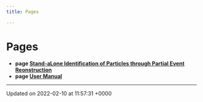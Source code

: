 ```yaml
---
title: Pages

---
```


# Pages




* **page [Stand-aLone Identification of Particles through Partial Event Reonstruction](/)** 
* **page [User Manual](/Pages/md_README.md#page-md-readme)** 



-------------------------------

Updated on 2022-02-10 at 11:57:31 +0000

